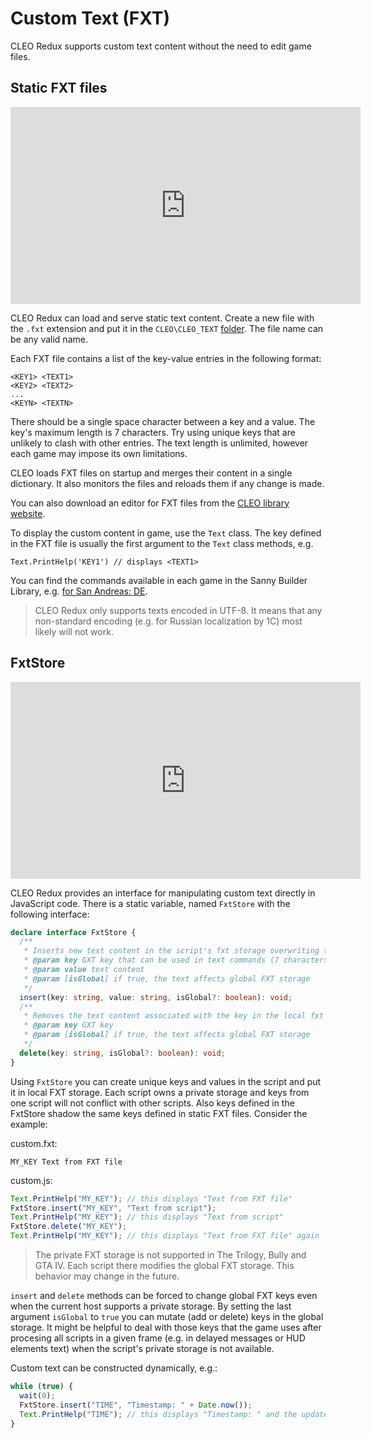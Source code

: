 # Custom Text (FXT)

CLEO Redux supports custom text content without the need to edit game files.

## Static FXT files

<iframe width="560" height="315" src="https://www.youtube.com/embed/ctsKy7WnY9o" title="YouTube video player" frameborder="0" allow="accelerometer; autoplay; clipboard-write; encrypted-media; gyroscope; picture-in-picture" allowfullscreen></iframe>

CLEO Redux can load and serve static text content. Create a new file with the `.fxt` extension and put it in the `CLEO\CLEO_TEXT` [folder](./cleo-directory.md). The file name can be any valid name.

Each FXT file contains a list of the key-value entries in the following format:

```
<KEY1> <TEXT1>
<KEY2> <TEXT2>
...
<KEYN> <TEXTN>
```

There should be a single space character between a key and a value. The key's maximum length is 7 characters. Try using unique keys that are unlikely to clash with other entries. The text length is unlimited, however each game may impose its own limitations.

CLEO loads FXT files on startup and merges their content in a single dictionary. It also monitors the files and reloads them if any change is made.

You can also download an editor for FXT files from the [CLEO library website](https://cleo.li/download.html).

To display the custom content in game, use the `Text` class. The key defined in the FXT file is usually the first argument to the `Text` class methods, e.g.

```
Text.PrintHelp('KEY1') // displays <TEXT1>
```

You can find the commands available in each game in the Sanny Builder Library, e.g. [for San Andreas: DE](https://library.sannybuilder.com/#/sa_unreal/classes/Text).

> CLEO Redux only supports texts encoded in UTF-8. It means that any non-standard encoding (e.g. for Russian localization by 1C) most likely will not work.

## FxtStore

<iframe width="560" height="315" src="https://www.youtube.com/embed/FLyYyrGz1Xg" title="YouTube video player" frameborder="0" allow="accelerometer; autoplay; clipboard-write; encrypted-media; gyroscope; picture-in-picture" allowfullscreen></iframe>

CLEO Redux provides an interface for manipulating custom text directly in JavaScript code. There is a static variable, named `FxtStore` with the following interface:

```ts
declare interface FxtStore {
  /**
   * Inserts new text content in the script's fxt storage overwriting the previous content and shadowing static fxt with the same key
   * @param key GXT key that can be used in text commands (7 characters max)
   * @param value text content
   * @param [isGlobal] if true, the text affects global FXT storage
   */
  insert(key: string, value: string, isGlobal?: boolean): void;
  /**
   * Removes the text content associated with the key in the local fxt storage
   * @param key GXT key
   * @param [isGlobal] if true, the text affects global FXT storage
   */
  delete(key: string, isGlobal?: boolean): void;
}
```

Using `FxtStore` you can create unique keys and values in the script and put it in local FXT storage. Each script owns a private storage and keys from one script will not conflict with other scripts. Also keys defined in the FxtStore shadow the same keys defined in static FXT files. Consider the example:

custom.fxt:

```
MY_KEY Text from FXT file
```

custom.js:

```js
Text.PrintHelp("MY_KEY"); // this displays "Text from FXT file"
FxtStore.insert("MY_KEY", "Text from script");
Text.PrintHelp("MY_KEY"); // this displays "Text from script"
FxtStore.delete("MY_KEY");
Text.PrintHelp("MY_KEY"); // this displays "Text from FXT file" again
```

> The private FXT storage is not supported in The Trilogy, Bully and GTA IV. Each script there modifies the global FXT storage. This behavior may change in the future.

`insert` and `delete` methods can be forced to change global FXT keys even when the current host supports a private storage. By setting the last argument `isGlobal` to `true` you can mutate (add or delete) keys in the global storage. It might be helpful to deal with those keys that the game uses after procesing all scripts in a given frame (e.g. in delayed messages or HUD elements text) when the script's private storage is not available.

Custom text can be constructed dynamically, e.g.:

```js
while (true) {
  wait(0);
  FxtStore.insert("TIME", "Timestamp: " + Date.now());
  Text.PrintHelp("TIME"); // this displays "Timestamp: " and the updated timestamp value
}
```
